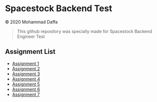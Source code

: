 # Spacestock Backend Test
&copy; 2020 Mohammad Daffa
> This github repository was specially made for Spacestock Backend Engineer Test
## Assignment List
* [Assignment 1](Assignment-1/main.go)
* [Assignment 2](Assignment-2/main.go)
* [Assignment 3](Assignment-3/main.go)
* [Assignment 4](https://github.com/daffa99/spacestock-test-BE/tree/master/Assignment-4)
* [Assignment 5](https://github.com/daffa99/spacestock-test-BE/tree/master/Assignment-5)
* [Assignment 6](Assignment-6/main.go)
* [Assignment 7](https://github.com/daffa99/spacestock-test-BE/tree/master/Assignment-7)